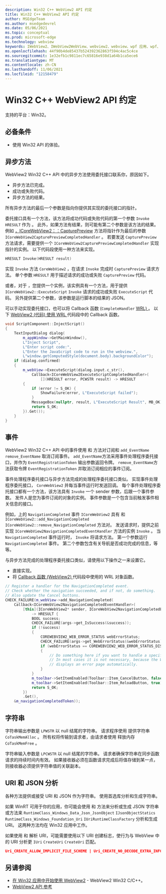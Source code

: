 ```yaml
---
description: Win32 C++ WebView2 API 约定
title: Win32 C++ WebView2 API 约定
author: MSEdgeTeam
ms.author: msedgedevrel
ms.date: 05/06/2021
ms.topic: conceptual
ms.prod: microsoft-edge
ms.technology: webview
keywords: IWebView2、IWebView2WebView、webview2、webview、wpf 应用、wpf、edge、ICoreWebView2、ICoreWebView2Host、浏览器控件、边缘 html
ms.openlocfilehash: 44f90b4de85437b524392362863f594c4ac5c4ce
ms.sourcegitcommit: 1e32efb1c9811ec7c65816e938d1a64b1ca5ece6
ms.translationtype: MT
ms.contentlocale: zh-CN
ms.lasthandoff: 11/06/2021
ms.locfileid: "12158479"
---
```

# <a name="win32-c-webview2-api-conventions"></a>Win32 C++ WebView2 API 约定

支持的平台：Win32。


<!-- ====================================================================== -->
## <a name="prerequisites"></a>必备条件

*   使用 Win32 API 的体验。


<!-- ====================================================================== -->
## <a name="async-methods"></a>异步方法

WebView2 Win32 C++ API 中的异步方法使用委托接口联系你，原因如下。

*   异步方法已完成。
*   成功或失败代码。
*   异步方法的结果。

所有异步方法的最后一个参数是指向你提供其实现的委托接口的指针。

委托接口具有一个方法，该方法将成功代码或失败代码的第一个参数 `Invoke` `HRESULT` 作为 。  此外，如果方法有结果，则可能有第二个参数是该方法的结果。  例如 [，ICoreWebView2：：CapturePreview](/microsoft-edge/webview2/reference/win32/icorewebview2#capturepreview) 方法将指针作为最后的参数 `ICoreWebView2CapturePreviewCompletedHandler` 。  若要发送 `CapturePreview` 方法请求，需要提供一个 `ICoreWebView2CapturePreviewCompletedHandler` 实现指针的实例。  以下代码段使用一种方法来实现。

```cpp
HRESULT Invoke(HRESULT result)
```

实现 `Invoke` 方法 `CoreWebView2` ，在请求 `Invoke` 完成时 `CapturePreview` 请求方法。  单个参数 `HRESULT` 用于描述请求的成功或失败 `CapturePreview` 代码。

或者，对于 ，您提供一个实例，该实例具有一个方法，用于提供 `ICoreWebView2::ExecuteScript` `Invoke` 请求的成功或失败 `ExecuteScript` 代码。  另外提供第二个参数，该参数是运行脚本的结果的 JSON。

可以手动实现委托接口，也可以将 Callback 函数 (`CompleteHandler` [WRL) ](/cpp/cppcx/wrl/callback-function-wrl)。  以下 [WebView2 (代码) 使用 WRL ](/cpp/cppcx/wrl/callback-function-wrl) 代码段中的 Callback 函数。

```cpp
void ScriptComponent::InjectScript()
{
    TextInputDialog dialog(
        m_appWindow->GetMainWindow(),
        L"Inject Script",
        L"Enter script code:",
        L"Enter the JavaScript code to run in the webview.",
        L"window.getComputedStyle(document.body).backgroundColor");
    if (dialog.confirmed)
    {
        m_webView->ExecuteScript(dialog.input.c_str(),
            Callback<ICoreWebView2ExecuteScriptCompletedHandler>(
                [](HRESULT error, PCWSTR result) -> HRESULT
        {
            if (error != S_OK) {
                ShowFailure(error, L"ExecuteScript failed");
            }
            MessageBox(nullptr, result, L"ExecuteScript Result", MB_OK);
            return S_OK;
        }).Get());
    }
}
```


<!-- ====================================================================== -->
## <a name="events"></a>事件

WebView2 Win32 C++ API 中的事件使用 和 方法对订阅和 `add_EventName` `remove_EventName` 取消订阅事件。  `add_EventName`方法采用事件处理程序委托接口，并作为 `EventRegistrationToken` 输出参数返回令牌。  `remove_EventName`方法获取令牌 `EventRegistrationToken` 并取消订阅相应的事件订阅。

事件处理程序委托接口与异步方法完成的处理程序委托接口类似。  实现事件处理程序委托接口， `CoreWebView2` 并每当事件运行时发送回调。  每个事件处理程序委托接口都有一个方法，该方法具有 `Invoke` 一个 sender 参数，后跟一个事件参数。  发件人是您为事件订阅的对象的实例。  事件参数是一个包含当前触发事件相关信息的接口。

例如，上的 `NavigationCompleted` 事件 `ICoreWebView2` 具有 和 `ICoreWebView2::add_NavigationCompleted` `ICoreWebView2::remove_NavigationCompleted` 方法对。  发送请求时，提供之前实现 `ICoreWebView2NavigationCompletedEventHandler` 方法的实例 `Invoke` 。  当 `NavigationCompleted` 事件运行时， `Invoke` 将请求方法。  第一个参数运行 `NavigationCompleted` 事件。  第二个参数包含有关导航是否成功完成的信息，等等。

与异步方法完成的处理程序委托接口类似，请使用以下操作之一来设置它。

*   直接实现。
*   将 [Callback 函数 (WebView2) ](/cpp/cppcx/wrl/callback-function-wrl) 代码段中使用的 WRL 对象函数。

<!-- todo:  what is async method completed handler delegate interface?  Is there a shorter name for it?  -->

```cpp
// Register a handler for the NavigationCompleted event.
// Check whether the navigation succeeded, and if not, do something.
// Also update the Cancel buttons.
CHECK_FAILURE(m_webView->add_NavigationCompleted(
    Callback<ICoreWebView2NavigationCompletedEventHandler>(
        [this](ICoreWebView2* sender, ICoreWebView2NavigationCompletedEventArgs* args)
            -> HRESULT {
            BOOL success;
            CHECK_FAILURE(args->get_IsSuccess(&success));
            if (!success)
            {
                COREWEBVIEW2_WEB_ERROR_STATUS webErrorStatus;
                CHECK_FAILURE(args->get_WebErrorStatus(&webErrorStatus));
                if (webErrorStatus == COREWEBVIEW2_WEB_ERROR_STATUS_DISCONNECTED)
                {
                    // Do something here if you want to handle a specific error case.
                    // In most cases it is not necessary, because the WebView
                    // displays an error page automatically.
                }
            }
            m_toolbar->SetItemEnabled(Toolbar::Item_CancelButton, false);
            m_toolbar->SetItemEnabled(Toolbar::Item_ReloadButton, true);
            return S_OK;
        })
        .Get(),
    &m_navigationCompletedToken));
```


<!-- ====================================================================== -->
## <a name="strings"></a>字符串

字符串输出参数是 `LPWSTR` 以 null 结尾的字符串。  请求程序使用 提供字符串 `CoTaskMemAlloc` 。  所有权将传输到请求者，由请求者使用 释放内存 `CoTaskMemFree` 。

字符串输入参数是 `LPCWSTR` 以 null 结尾的字符串。  请求者确保字符串在同步函数请求的持续时间内有效。  如果接收器必须在函数请求完成后将值存储到某一点，则接收器必须提供字符串值的关联副本。


<!-- ====================================================================== -->
## <a name="uri-and-json-parsing"></a>URI 和 JSON 分析

各种方法提供或接受 URI 和 JSON 作为字符串。  使用首选库分析和生成字符串。

如果 WinRT 可用于你的应用，你可能会使用 和 方法来分析或生成 JSON 字符串或方法来 `RuntimeClass_Windows_Data_Json_JsonObject` `IJsonObjectStatics` `RuntimeClass_Windows_Foundation_Uri` `IUriRuntimeClassFactory` 分析和生成 URI。  这两种方法均在 Win32 应用中工作。

如果使用 和 解析 URI，可能需要使用以下 URI 创建标志，使行为与 WebView 中的 URI 分析更 `IUri` `CreateUri` `CreateUri` 匹配。

```json
Uri_CREATE_ALLOW_IMPLICIT_FILE_SCHEME | Uri_CREATE_NO_DECODE_EXTRA_INFO
```


<!-- ====================================================================== -->
## <a name="see-also"></a>另请参阅

*  [在 Win32 应用中开始使用 WebView2](../get-started/win32.md) - WebView2 Win32 C/C++。
*  [WebView2 API 参考](/dotnet/api/microsoft.web.webview2.wpf.webview2)

